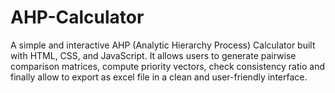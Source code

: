 # AHP-Calculator
A simple and interactive AHP (Analytic Hierarchy Process) Calculator built with HTML, CSS, and JavaScript. It allows users to generate pairwise comparison matrices, compute priority vectors, check consistency ratio and finally allow to export as excel file in a clean and user-friendly interface.
